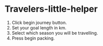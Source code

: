 # Travelers-little-helper
1. Click begin journey button.
2. Set your goal length in km.
3. Select which season you will be travelling.
4. Press begin packing.
